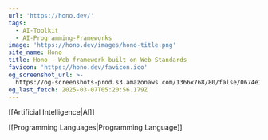 ```yaml
---
url: 'https://hono.dev/'
tags:
  - AI-Toolkit
  - AI-Programming-Frameworks
image: 'https://hono.dev/images/hono-title.png'
site_name: Hono
title: Hono - Web framework built on Web Standards
favicon: 'https://hono.dev/favicon.ico'
og_screenshot_url: >-
  https://og-screenshots-prod.s3.amazonaws.com/1366x768/80/false/0674e1a25398292efd317f452338478855759c284158a73c7e5330af5a415d10.jpeg
og_last_fetch: 2025-03-07T05:20:56.179Z
---
```

[[Artificial Intelligence|AI]]

[[Programming Languages|Programming Language]]

